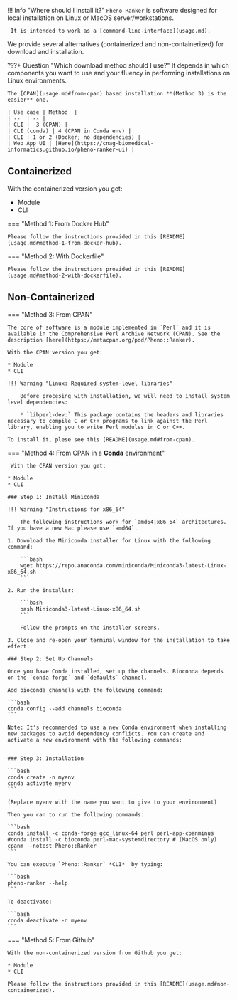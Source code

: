 !!! Info "Where should I install it?"
    `Pheno-Ranker` is software designed for local installation on Linux or MacOS server/workstations.

     It is intended to work as a [command-line-interface](usage.md).

We provide several alternatives (containerized and non-containerized) for download and installation.

???+ Question "Which download method should I use?"
    It depends in which components you want to use and your fluency in performing installations on Linux environments.

    The [CPAN](usage.md#from-cpan) based installation **(Method 3) is the easier** one.

    | Use case | Method  |
    | --  | -- |
    | CLI |  3 (CPAN) |
    | CLI (conda) | 4 (CPAN in Conda env) |
    | CLI | 1 or 2 (Docker; no dependencies) |
    | Web App UI | [Here](https://cnag-biomedical-informatics.github.io/pheno-ranker-ui) |

## Containerized

With the containerized version you get:

* Module
* CLI

=== "Method 1: From Docker Hub"

    Please follow the instructions provided in this [README](usage.md#method-1-from-docker-hub).

=== "Method 2: With Dockerfile"

    Please follow the instructions provided in this [README](usage.md#method-2-with-dockerfile).

## Non-Containerized

=== "Method 3: From CPAN"

    The core of software is a module implemented in `Perl` and it is available in the Comprehensive Perl Archive Network (CPAN). See the description [here](https://metacpan.org/pod/Pheno::Ranker).

    With the CPAN version you get:

    * Module
    * CLI

    !!! Warning "Linux: Required system-level libraries"

        Before procesing with installation, we will need to install system level dependencies:

        * `libperl-dev:` This package contains the headers and libraries necessary to compile C or C++ programs to link against the Perl library, enabling you to write Perl modules in C or C++.

    To install it, plese see this [README](usage.md#from-cpan).

=== "Method 4: From CPAN in a **Conda** environment"

     With the CPAN version you get:

    * Module
    * CLI

    ### Step 1: Install Miniconda

    !!! Warning "Instructions for x86_64"

        The following instructions work for `amd64|x86_64` architectures. If you have a new Mac please use `amd64`.
    
    1. Download the Miniconda installer for Linux with the following command:
    
        ```bash
        wget https://repo.anaconda.com/miniconda/Miniconda3-latest-Linux-x86_64.sh
        ```
    
    2. Run the installer:
    
        ```bash
        bash Miniconda3-latest-Linux-x86_64.sh
        ```
    
        Follow the prompts on the installer screens.
    
    3. Close and re-open your terminal window for the installation to take effect.
    
    ### Step 2: Set Up Channels
    
    Once you have Conda installed, set up the channels. Bioconda depends on the `conda-forge` and `defaults` channel.
    
    Add bioconda channels with the following command:
    
    ```bash
    conda config --add channels bioconda
    ```

    Note: It's recommended to use a new Conda environment when installing new packages to avoid dependency conflicts. You can create and activate a new environment with the following commands:


    ### Step 3: Installation

    ```bash
    conda create -n myenv
    conda activate myenv
    ```

    (Replace myenv with the name you want to give to your environment)

    Then you can to run the following commands:

    ```bash
    conda install -c conda-forge gcc_linux-64 perl perl-app-cpanminus
    #conda install -c bioconda perl-mac-systemdirectory # (MacOS only)
    cpanm --notest Pheno::Ranker
    ```

    You can execute `Pheno::Ranker` *CLI*  by typing:

    ```bash
    pheno-ranker --help
    ```

    To deactivate:
   
    ```bash
    conda deactivate -n myenv
    ```

=== "Method 5: From Github"

    With the non-containerized version from Github you get:

    * Module
    * CLI

    Please follow the instructions provided in this [README](usage.md#non-containerized).


